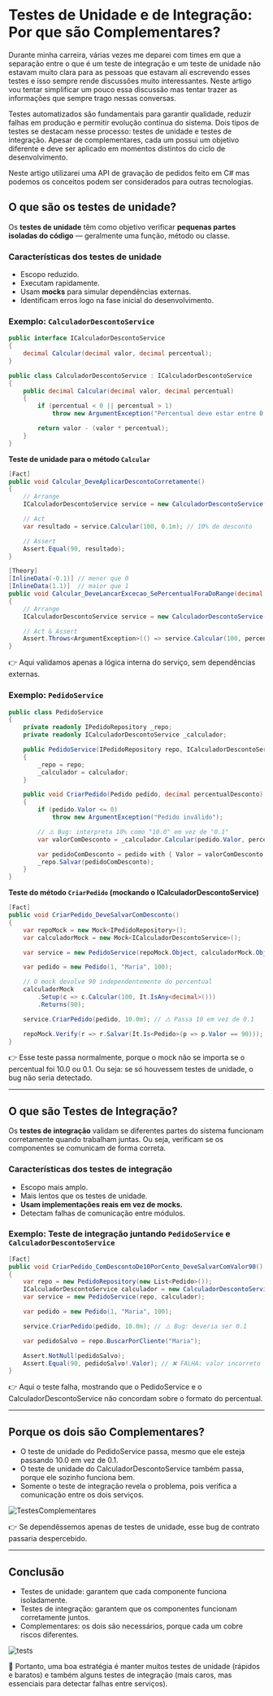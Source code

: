 # Testes de Unidade e de Integração: Por que são Complementares?

Durante minha carreira, várias vezes me deparei com times em que a separação entre o que é um teste de integração e um teste de unidade não estavam muito clara para as pessoas que estavam ali escrevendo esses testes e isso sempre rende discussões muito interessantes. Neste artigo vou tentar simplificar um pouco essa discussão mas tentar trazer as informações que sempre trago nessas conversas.

Testes automatizados são fundamentais para garantir qualidade, reduzir falhas em produção e permitir evolução contínua do sistema. Dois tipos de testes se destacam nesse processo: testes de unidade e testes de integração.
Apesar de complementares, cada um possui um objetivo diferente e deve ser aplicado em momentos distintos do ciclo de desenvolvimento.

Neste artigo utilizarei uma API de gravação de pedidos feito em C# mas podemos os conceitos podem ser considerados para outras tecnologias.

## O que são os testes de unidade?

Os **testes de unidade** têm como objetivo verificar **pequenas partes isoladas do código** — geralmente uma função, método ou classe.

### Características dos testes de unidade

- Escopo reduzido.
- Executam rapidamente.
- Usam **mocks** para simular dependências externas.
- Identificam erros logo na fase inicial do desenvolvimento.

### Exemplo: `CalculadorDescontoService`

```csharp
public interface ICalculadorDescontoService
{
    decimal Calcular(decimal valor, decimal percentual);
}

public class CalculadorDescontoService : ICalculadorDescontoService
{
    public decimal Calcular(decimal valor, decimal percentual)
    {
        if (percentual < 0 || percentual > 1)
            throw new ArgumentException("Percentual deve estar entre 0 e 1");

        return valor - (valor * percentual);
    }
}
```

**Teste de unidade para o método `Calcular`**

```csharp
[Fact]
public void Calcular_DeveAplicarDescontoCorretamente()
{
    // Arrange
    ICalculadorDescontoService service = new CalculadorDescontoService();

    // Act
    var resultado = service.Calcular(100, 0.1m); // 10% de desconto

    // Assert
    Assert.Equal(90, resultado);
}

[Theory]
[InlineData(-0.1)] // menor que 0
[InlineData(1.1)]  // maior que 1
public void Calcular_DeveLancarExcecao_SePercentualForaDoRange(decimal percentualInvalido)
{
    // Arrange
    ICalculadorDescontoService service = new CalculadorDescontoService();

    // Act & Assert
    Assert.Throws<ArgumentException>(() => service.Calcular(100, percentualInvalido));
}

```

👉 Aqui validamos apenas a lógica interna do serviço, sem dependências externas.

### Exemplo: `PedidoService`

```csharp
public class PedidoService
{
    private readonly IPedidoRepository _repo;
    private readonly ICalculadorDescontoService _calculador;

    public PedidoService(IPedidoRepository repo, ICalculadorDescontoService calculador)
    {
        _repo = repo;
        _calculador = calculador;
    }

    public void CriarPedido(Pedido pedido, decimal percentualDesconto)
    {
        if (pedido.Valor <= 0)
            throw new ArgumentException("Pedido inválido");

        // ⚠️ Bug: interpreta 10% como "10.0" em vez de "0.1"
        var valorComDesconto = _calculador.Calcular(pedido.Valor, percentualDesconto);

        var pedidoComDesconto = pedido with { Valor = valorComDesconto };
        _repo.Salvar(pedidoComDesconto);
    }
}
```

**Teste do método `CriarPedido` (mockando o ICalculadorDescontoService)**

```csharp
[Fact]
public void CriarPedido_DeveSalvarComDesconto()
{
    var repoMock = new Mock<IPedidoRepository>();
    var calculadorMock = new Mock<ICalculadorDescontoService>();

    var service = new PedidoService(repoMock.Object, calculadorMock.Object);

    var pedido = new Pedido(1, "Maria", 100);

    // O mock devolve 90 independentemente do percentual
    calculadorMock
        .Setup(c => c.Calcular(100, It.IsAny<decimal>()))
        .Returns(90);

    service.CriarPedido(pedido, 10.0m); // ⚠️ Passa 10 em vez de 0.1

    repoMock.Verify(r => r.Salvar(It.Is<Pedido>(p => p.Valor == 90)));
}
```

👉 Esse teste passa normalmente, porque o mock não se importa se o percentual foi 10.0 ou 0.1.
Ou seja: se só houvessem testes de unidade, o bug não seria detectado.

---

## O que são Testes de Integração?

Os **testes de integração** validam se diferentes partes do sistema funcionam corretamente quando trabalham juntas. Ou seja, verificam se os componentes se comunicam de forma correta.

### Características dos testes de integração

- Escopo mais amplo.
- Mais lentos que os testes de unidade.
- **Usam implementações reais em vez de mocks.**
- Detectam falhas de comunicação entre módulos.

### Exemplo: Teste de integração juntando `PedidoService` e `CalculadorDescontoService`

```csharp
[Fact]
public void CriarPedido_ComDescontoDe10PorCento_DeveSalvarComValor90()
{
    var repo = new PedidoRepository(new List<Pedido>());
    ICalculadorDescontoService calculador = new CalculadorDescontoService();
    var service = new PedidoService(repo, calculador);

    var pedido = new Pedido(1, "Maria", 100);

    service.CriarPedido(pedido, 10.0m); // ⚠️ Bug: deveria ser 0.1

    var pedidoSalvo = repo.BuscarPorCliente("Maria");

    Assert.NotNull(pedidoSalvo);
    Assert.Equal(90, pedidoSalvo!.Valor); // ❌ FALHA: valor incorreto
}
```

👉 Aqui o teste falha, mostrando que o PedidoService e o CalculadorDescontoService não concordam sobre o formato do percentual.

---

## Porque os dois são Complementares?

- O teste de unidade do PedidoService passa, mesmo que ele esteja passando 10.0 em vez de 0.1.
- O teste de unidade do CalculadorDescontoService também passa, porque ele sozinho funciona bem.
- Somente o teste de integração revela o problema, pois verifica a comunicação entre os dois serviços.

![TestesComplementares](TestesComplementares.svg)

👉 Se dependêssemos apenas de testes de unidade, esse bug de contrato passaria despercebido.

---

## Conclusão

- Testes de unidade: garantem que cada componente funciona isoladamente.
- Testes de integração: garantem que os componentes funcionam corretamente juntos.
- Complementares: os dois são necessários, porque cada um cobre riscos diferentes.

![tests](tests.gif)

📌 Portanto, uma boa estratégia é manter muitos testes de unidade (rápidos e baratos) e também alguns testes de integração (mais caros, mas essenciais para detectar falhas entre serviços).
